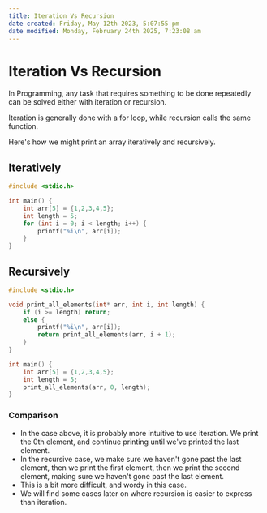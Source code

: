 ```yaml
---
title: Iteration Vs Recursion
date created: Friday, May 12th 2023, 5:07:55 pm
date modified: Monday, February 24th 2025, 7:23:08 am
---
```


# Iteration Vs Recursion

In Programming, any task that requires something to be done repeatedly
can be solved either with iteration or recursion.

Iteration is generally done with a for loop, while recursion calls the
same function.

Here\'s how we might print an array iteratively and recursively.

## Iteratively

```c
#include <stdio.h>

int main() {
    int arr[5] = {1,2,3,4,5};
    int length = 5;
    for (int i = 0; i < length; i++) {
        printf("%i\n", arr[i]);
    }
}
```

## Recursively

```c
#include <stdio.h>

void print_all_elements(int* arr, int i, int length) {
    if (i >= length) return;
    else {
        printf("%i\n", arr[i]);
        return print_all_elements(arr, i + 1);
    }
}

int main() {
    int arr[5] = {1,2,3,4,5};
    int length = 5;
    print_all_elements(arr, 0, length);
}
```

### Comparison

- In the case above, it is probably more intuitive to use iteration.
  We print the 0th element, and continue printing until we\'ve printed
  the last element.
- In the recursive case, we make sure we haven\'t gone past the last
  element, then we print the first element, then we print the second
  element, making sure we haven\'t gone past the last element.
- This is a bit more difficult, and wordy in this case.
- We will find some cases later on where recursion is easier to
  express than iteration.
